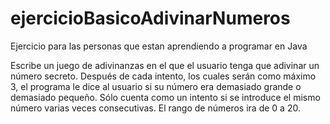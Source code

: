 # ejercicioBasicoAdivinarNumeros
Ejercicio para las personas que estan aprendiendo a programar en Java

Escribe un juego de adivinanzas en el que el usuario tenga que adivinar un número secreto.
Después de cada intento, los cuales serán como máximo 3, el programa le dice al usuario si su
número era demasiado grande o demasiado pequeño. Sólo cuenta como un intento si se
introduce el mismo número varias veces consecutivas. El rango de números ira de 0 a 20.
